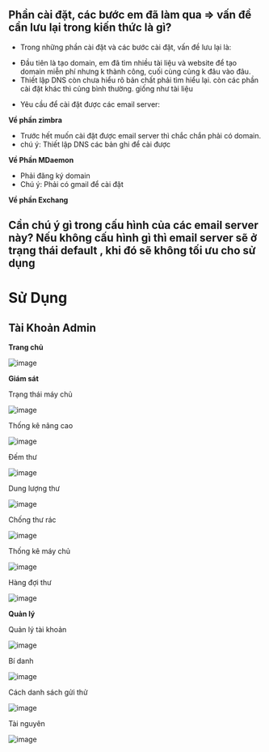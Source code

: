 
## Phần cài đặt, các bước em đã làm qua => vấn đề cần lưu lại trong kiến thức là gì?

- Trong những phần cài đặt và các bước cài đặt, vấn đề lưu lại là:

+ Đầu tiên là tạo domain, em đã tìm nhiều tài liệu và website để tạo domain miễn phí nhưng k thành công, cuối cùng củng k đâu vào đâu.
+ Thiết lập DNS còn chưa hiểu rõ bản chất phải tìm hiểu lại. còn các phần cài đặt khác thì củng bình thường. giống như tài liệu

- Yêu cầu để cài đặt được các email server:

**Về phần zimbra**

+ Trước hết muốn cài đặt được email server thì chắc chắn phải có domain.
+ chú ý: Thiết lập DNS các bản ghi để cài được

**Về Phần MDaemon**

+ Phải đăng ký domain 
+ Chú ý: Phải có gmail để cài đặt

**Về phần Exchang**

## Cần chú ý gì trong cấu hình của các email server này? Nếu không cấu hình gì thì email server sẽ ở trạng thái default , khi đó sẽ không tối ưu cho sử dụng

# Sử Dụng

## Tài Khoản Admin

**Trang chủ**

![image](https://user-images.githubusercontent.com/62273292/164369762-9b486b39-fc38-4d22-8289-76a24313bed8.png)

**Giám sát**

Trạng thái máy chủ

![image](https://user-images.githubusercontent.com/62273292/164369888-95372df4-b201-4797-bed1-e4dc21d13cc7.png)

Thống kê nâng cao 

![image](https://user-images.githubusercontent.com/62273292/164369940-d52d723c-1c82-40b5-bfc5-1c2d3e1ec829.png)

Đếm thư

![image](https://user-images.githubusercontent.com/62273292/164370055-d6ee11f1-62c8-4cd2-b7ef-3dfa10244b81.png)

Dung lượng thư

![image](https://user-images.githubusercontent.com/62273292/164370147-3f993283-e8ca-4505-bb5d-e64256593c31.png)

Chống thư rác 

![image](https://user-images.githubusercontent.com/62273292/164370299-b525fbe5-f5a3-4767-95b9-bcf8419a530f.png)

Thống kê máy chủ

![image](https://user-images.githubusercontent.com/62273292/164370333-d4fa80d3-1d15-40cc-b751-3a76ea45f13f.png)

Hàng đợi thư

![image](https://user-images.githubusercontent.com/62273292/164370354-f73c8458-474f-43ee-9b4f-0223d3f0778e.png)

**Quản lý**

Quản lý tài khoản 

![image](https://user-images.githubusercontent.com/62273292/164370458-ae3291cf-12a4-4fe0-9d8d-8198f468b3d9.png)

Bí danh 

![image](https://user-images.githubusercontent.com/62273292/164370543-eb9a7935-6a84-451d-8b9a-955410988afb.png)

Cách danh sách gửi thử

![image](https://user-images.githubusercontent.com/62273292/164370581-f8d0574e-5816-4b52-b8a1-10de310f414f.png)

Tài nguyên 

![image](https://user-images.githubusercontent.com/62273292/164370950-e73ae093-b085-48aa-bce0-611c2751f2ba.png)








































